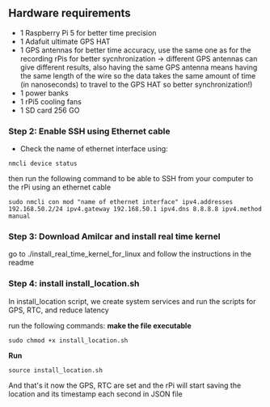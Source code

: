 ## Hardware requirements
-  1 Raspberry Pi 5 for better time precision
-  1 Adafuit ultimate GPS HAT
-  1 GPS antennas for better time accuracy, use the same one as for the recording rPis for better sycnhronization
   -> different GPS antennas can give different results, also having the same GPS antenna means having the same length of the wire so the data takes the same
  amount of time (in nanoseconds) to travel to the GPS HAT so better synchronization!)
-  1 power banks
-  1 rPi5 cooling fans
-  1 SD card 256 GO


### Step 2: Enable SSH using Ethernet cable

- Check the name of ethernet interface using:
```
nmcli device status
```
then run the following command to be able to SSH from your computer to the rPi using an ethernet cable
```
sudo nmcli con mod "name of ethernet interface" ipv4.addresses 192.168.50.2/24 ipv4.gateway 192.168.50.1 ipv4.dns 8.8.8.8 ipv4.method manual

```

### Step 3: Download Amilcar and install real time kernel
go to ./install_real_time_kernel_for_linux and 
follow the instructions in the readme


### Step 4:  install install_location.sh
 In install_location script, we create system services and run the scripts for GPS, RTC, and reduce latency 

run the following commands:
**make the file executable**
```
sudo chmod +x install_location.sh
```
**Run**
```
source install_location.sh
```

And that's it now the GPS, RTC are set and the rPi will start saving the location and its timestamp each second in JSON file


